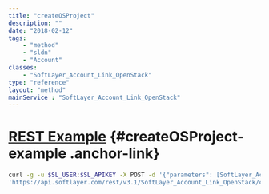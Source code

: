 ```yaml
---
title: "createOSProject"
description: ""
date: "2018-02-12"
tags:
    - "method"
    - "sldn"
    - "Account"
classes:
    - "SoftLayer_Account_Link_OpenStack"
type: "reference"
layout: "method"
mainService : "SoftLayer_Account_Link_OpenStack"
---
```


# [REST Example](#createOSProject-example) <a href="/article/rest/"><i class="fas fa-question"></i></a> {#createOSProject-example .anchor-link} 
```bash
curl -g -u $SL_USER:$SL_APIKEY -X POST -d '{"parameters": [SoftLayer_Account_Link_OpenStack_LinkRequest]}' \
'https://api.softlayer.com/rest/v3.1/SoftLayer_Account_Link_OpenStack/createOSProject'
```
